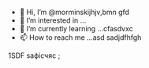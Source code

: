 - 👋 Hi, I’m @morminskijhjv,bmn gfd
- 👀 I’m interested in ...
- 🌱 I’m currently learning ...cfasdvxc
- 📫 How to reach me ...asd
sadjdfhfgh
<!---
morminskij/morminskij is a ✨ specialxsa ✨ repository becausecaits `README.md` (this file) appears on your GitHub profile.
You can click the Preview link to take a look at your changes.
--->
1SDF
saфісчяс
;
